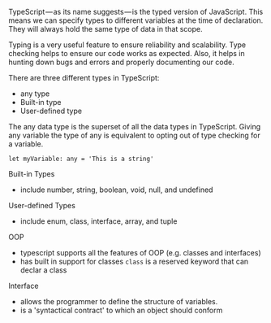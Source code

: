 TypeScript — as its name suggests — is the typed version of JavaScript. This means we can specify types to different variables at the time of declaration. They will always hold the same type of data in that scope.

Typing is a very useful feature to ensure reliability and scalability. Type checking helps to ensure our code works as expected. Also, it helps in hunting down bugs and errors and properly documenting our code.

There are three different types in TypeScript: 
 - any type
 - Built-in type
 - User-defined type

The any data type is the superset of all the data types in TypeScript. Giving any variable the type of any is equivalent to opting out of type checking for a variable.

```let myVariable: any = 'This is a string'```

Built-in Types
 - include number, string, boolean, void, null, and undefined

User-defined Types
 - include enum, class, interface, array, and tuple

OOP
 - typescript supports all the features of OOP (e.g. classes and interfaces)
 - has built in support for classes `class` is a reserved keyword that can declar a class

 Interface
  - allows the programmer to define the structure of variables.
  - is a 'syntactical contract' to which an object should conform
  